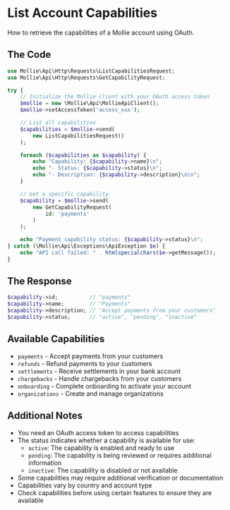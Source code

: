 # List Account Capabilities

How to retrieve the capabilities of a Mollie account using OAuth.

## The Code

```php
use Mollie\Api\Http\Requests\ListCapabilitiesRequest;
use Mollie\Api\Http\Requests\GetCapabilityRequest;

try {
    // Initialize the Mollie client with your OAuth access token
    $mollie = new \Mollie\Api\MollieApiClient();
    $mollie->setAccessToken('access_xxx');

    // List all capabilities
    $capabilities = $mollie->send(
        new ListCapabilitiesRequest()
    );

    foreach ($capabilities as $capability) {
        echo "Capability: {$capability->name}\n";
        echo "- Status: {$capability->status}\n";
        echo "- Description: {$capability->description}\n\n";
    }

    // Get a specific capability
    $capability = $mollie->send(
        new GetCapabilityRequest(
            id: 'payments'
        )
    );

    echo "Payment capability status: {$capability->status}\n";
} catch (\Mollie\Api\Exceptions\ApiException $e) {
    echo "API call failed: " . htmlspecialchars($e->getMessage());
}
```

## The Response

```php
$capability->id;          // "payments"
$capability->name;        // "Payments"
$capability->description; // "Accept payments from your customers"
$capability->status;      // "active", "pending", "inactive"
```

## Available Capabilities

- `payments` - Accept payments from your customers
- `refunds` - Refund payments to your customers
- `settlements` - Receive settlements in your bank account
- `chargebacks` - Handle chargebacks from your customers
- `onboarding` - Complete onboarding to activate your account
- `organizations` - Create and manage organizations

## Additional Notes

- You need an OAuth access token to access capabilities
- The status indicates whether a capability is available for use:
  - `active`: The capability is enabled and ready to use
  - `pending`: The capability is being reviewed or requires additional information
  - `inactive`: The capability is disabled or not available
- Some capabilities may require additional verification or documentation
- Capabilities vary by country and account type
- Check capabilities before using certain features to ensure they are available
